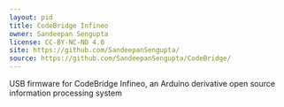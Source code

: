 ```yaml
---
layout: pid
title: CodeBridge Infineo
owner: Sandeepan Sengupta
license: CC-BY-NC-ND 4.0
site: https://github.com/SandeepanSengupta/
source: https://github.com/SandeepanSengupta/CodeBridge/
---
```

USB firmware for CodeBridge Infineo, an Arduino derivative open source information processing system
